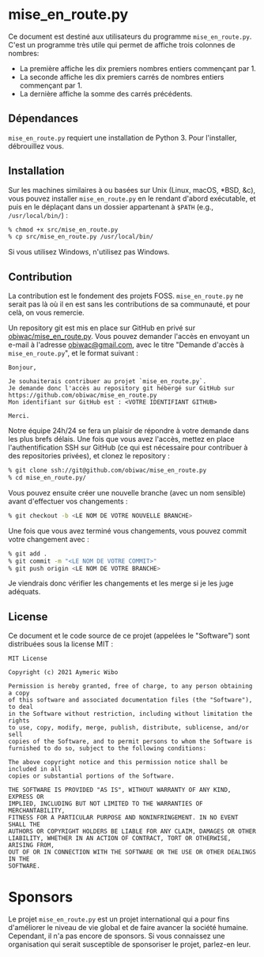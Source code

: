 # mise_en_route.py

Ce document est destiné aux utilisateurs du programme `mise_en_route.py`.
C'est un programme très utile qui permet de affiche trois colonnes de nombres:

- La première affiche les dix premiers nombres entiers commençant par 1.
- La seconde affiche les dix premiers carrés de nombres entiers commençant par 1.
- La dernière affiche la somme des carrés précédents.

## Dépendances

`mise_en_route.py` requiert une installation de Python 3.
Pour l'installer, débrouillez vous.

## Installation

Sur les machines similaires à ou basées sur Unix (Linux, macOS, *BSD, &c), vous pouvez installer `mise_en_route.py` en le rendant d'abord exécutable, et puis en le déplaçant dans un dossier appartenant à `$PATH` (e.g., `/usr/local/bin/`) :

```sh
% chmod +x src/mise_en_route.py
% cp src/mise_en_route.py /usr/local/bin/
```

Si vous utilisez Windows, n'utilisez pas Windows.

## Contribution

La contribution est le fondement des projets FOSS.
`mise_en_route.py` ne serait pas là où il en est sans les contributions de sa communauté, et pour celà, on vous remercie.

Un repository git est mis en place sur GitHub en privé sur [obiwac/mise_en_route.py](https://github.com/obiwac/mise_en_route.py). Vous pouvez demander l'accès en envoyant un e-mail à l'adresse obiwac@gmail.com, avec le titre "Demande d'accès à `mise_en_route.py`", et le format suivant :

```
Bonjour,

Je souhaiterais contribuer au projet `mise_en_route.py`.
Je demande donc l'accès au repository git hébergé sur GitHub sur https://github.com/obiwac/mise_en_route.py
Mon identifiant sur GitHub est : <VOTRE IDENTIFIANT GITHUB>

Merci.
```

Notre équipe 24h/24 se fera un plaisir de répondre à votre demande dans les plus brefs délais.
Une fois que vous avez l'accès, mettez en place l'authentification SSH sur GitHub (ce qui est nécessaire pour contribuer à des repositories privées), et clonez le repository :

```sh
% git clone ssh://git@github.com/obiwac/mise_en_route.py
% cd mise_en_route.py/
```

Vous pouvez ensuite créer une nouvelle branche (avec un nom sensible) avant d'effectuer vos changements :

```sh
% git checkout -b <LE NOM DE VOTRE NOUVELLE BRANCHE>
```

Une fois que vous avez terminé vous changements, vous pouvez commit votre changement avec :

```sh
% git add .
% git commit -m "<LE NOM DE VOTRE COMMIT>"
% git push origin <LE NOM DE VOTRE BRANCHE>
```

Je viendrais donc vérifier les changements et les merge si je les juge adéquats.

## License

Ce document et le code source de ce projet (appelées le "Software") sont distribuées sous la license MIT :

```
MIT License

Copyright (c) 2021 Aymeric Wibo

Permission is hereby granted, free of charge, to any person obtaining a copy
of this software and associated documentation files (the "Software"), to deal
in the Software without restriction, including without limitation the rights
to use, copy, modify, merge, publish, distribute, sublicense, and/or sell
copies of the Software, and to permit persons to whom the Software is
furnished to do so, subject to the following conditions:

The above copyright notice and this permission notice shall be included in all
copies or substantial portions of the Software.

THE SOFTWARE IS PROVIDED "AS IS", WITHOUT WARRANTY OF ANY KIND, EXPRESS OR
IMPLIED, INCLUDING BUT NOT LIMITED TO THE WARRANTIES OF MERCHANTABILITY,
FITNESS FOR A PARTICULAR PURPOSE AND NONINFRINGEMENT. IN NO EVENT SHALL THE
AUTHORS OR COPYRIGHT HOLDERS BE LIABLE FOR ANY CLAIM, DAMAGES OR OTHER
LIABILITY, WHETHER IN AN ACTION OF CONTRACT, TORT OR OTHERWISE, ARISING FROM,
OUT OF OR IN CONNECTION WITH THE SOFTWARE OR THE USE OR OTHER DEALINGS IN THE
SOFTWARE.
```

# Sponsors

Le projet `mise_en_route.py` est un projet international qui a pour fins d'améliorer le niveau de vie global et de faire avancer la société humaine.
Cependant, il n'a pas encore de sponsors.
Si vous connaissez une organisation qui serait susceptible de sponsoriser le projet, parlez-en leur.